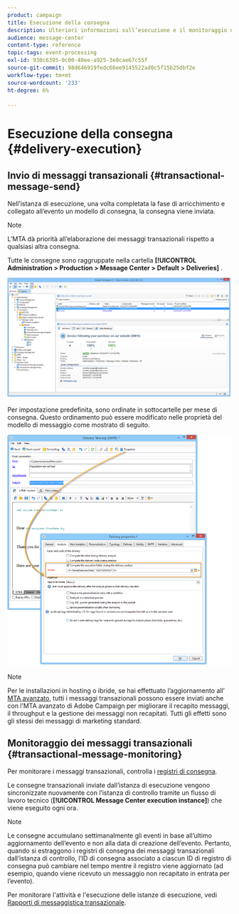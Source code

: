 ```yaml
---
product: campaign
title: Esecuzione della consegna
description: Ulteriori informazioni sull’esecuzione e il monitoraggio della consegna dei messaggi transazionali.
audience: message-center
content-type: reference
topic-tags: event-processing
exl-id: 930c6395-0c00-40ee-a925-3e0cae67c55f
source-git-commit: 98d646919fedc66ee9145522ad0c5f15b25dbf2e
workflow-type: tm+mt
source-wordcount: '233'
ht-degree: 6%

---
```


# Esecuzione della consegna {#delivery-execution}

## Invio di messaggi transazionali {#transactional-message-send}

Nell’istanza di esecuzione, una volta completata la fase di arricchimento e collegato all’evento un modello di consegna, la consegna viene inviata.

>[!NOTE]
>
>L’MTA dà priorità all’elaborazione dei messaggi transazionali rispetto a qualsiasi altra consegna.

Tutte le consegne sono raggruppate nella cartella **[!UICONTROL Administration > Production > Message Center > Default > Deliveries]** .

![](assets/messagecenter_deliveries_execinstances_001.png)

Per impostazione predefinita, sono ordinate in sottocartelle per mese di consegna. Questo ordinamento può essere modificato nelle proprietà del modello di messaggio come mostrato di seguito.

![](assets/messagecenter_deliveries_properties_001.png)

>[!NOTE]
>
>Per le installazioni in hosting o ibride, se hai effettuato l’aggiornamento all’ [MTA avanzato](../../delivery/using/sending-with-enhanced-mta.md), tutti i messaggi transazionali possono essere inviati anche con l’MTA avanzato di Adobe Campaign per migliorare il recapito messaggi, il throughput e la gestione dei messaggi non recapitati. Tutti gli effetti sono gli stessi dei messaggi di marketing standard.

## Monitoraggio dei messaggi transazionali {#transactional-message-monitoring}

Per monitorare i messaggi transazionali, controlla i [registri di consegna](../../delivery/using/delivery-dashboard.md#delivery-logs-and-history).

Le consegne transazionali inviate dall’istanza di esecuzione vengono sincronizzate nuovamente con l’istanza di controllo tramite un flusso di lavoro tecnico (**[!UICONTROL Message Center execution instance]**) che viene eseguito ogni ora.

>[!NOTE]
>
>Le consegne accumulano settimanalmente gli eventi in base all’ultimo aggiornamento dell’evento e non alla data di creazione dell’evento. Pertanto, quando si estraggono i registri di consegna dei messaggi transazionali dall’istanza di controllo, l’ID di consegna associato a ciascun ID di registro di consegna può cambiare nel tempo mentre il registro viene aggiornato (ad esempio, quando viene ricevuto un messaggio non recapitato in entrata per l’evento).

<!--The transactional deliveries sent from the execution instance are synchronized back to the control instance as follows.

Let's take a [delivery template](../../message-center/using/introduction.md) labelled *Template_1*.

1. An event corresponding to *Template_1* is received on the execution instance.
1. The **Processing real time events** (rtEventsProcessing) workflow processes the event and searches for an existing delivery for the current month.

    >[!NOTE]
    >
    >If not found, a new delivery is created and the event is assigned to the new delivery.

1. The transactional email is sent and the delivery status changes to **[!UICONTROL Sent]**.
1. The **Message Center execution instance** (mcSync_mcExec) workflow retrieves the delivery logs from the execution instance and updates the delivery logs on the control instance.
1. The control instance searches for an existing delivery for week 40 (2020-09-28_Template_1).

    >[!NOTE]
    >
    >If not found, a new delivery is created.

1. The week after, an inbound bounce is received for the event.
1. The status of the event changes to **[!UICONTROL Delivery failed]**.
1. The **Message Center execution instance** (mcSync_mcExec) workflow retrieves the delivery logs from the execution instance and searches for a delivery for week 41 (2020-10-05_Template_1) to update the delivery logs. The delivery logs are then linked to a new delivery for the current week.

To summarize, the deliveries weekly accumulate the events based on the latest event update, and not on the event creation date.

Therefore, when extracting transactional messaging delivery logs from the control instance, the delivery ID associated with each delivery log ID changes every week.-->

Per monitorare l&#39;attività e l&#39;esecuzione delle istanze di esecuzione, vedi [Rapporti di messaggistica transazionale](../../message-center/using/about-transactional-messaging-reports.md).
